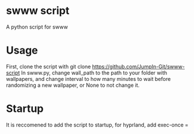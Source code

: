# swww script
A python script for swww

# Usage
First, clone the script with git clone https://github.com/JumpIn-Git/swww-script
In swww.py, change wall_path to the path to your folder with wallpapers, and change interval to how many minutes to wait before randomizing a new wallpaper, or None to not change it.

# Startup
It is reccomened to add the script to startup, for hyprland, add exec-once = 
